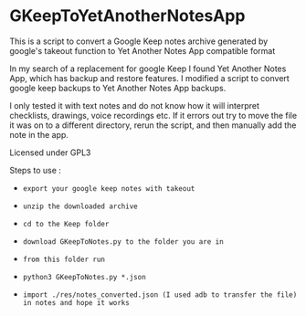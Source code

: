 # GKeepToYetAnotherNotesApp
This is a script to convert a Google Keep notes archive generated by google's takeout function to Yet Another Notes App compatible format

In my search of a replacement for google Keep I found Yet Another Notes App, which has backup and restore features.
I modified a script to convert google keep backups to Yet Another Notes App backups.

I only tested it with text notes and do not know how it will interpret checklists, drawings, voice recordings etc. If it errors out try to move the file it was on to a different directory, rerun the script, and then manually add the note in the app.

Licensed under GPL3

Steps to use :

-     export your google keep notes with takeout
-     unzip the downloaded archive
-     cd to the Keep folder
- 	  download GKeepToNotes.py to the folder you are in
-     from this folder run
-     python3 GKeepToNotes.py *.json
-     import ./res/notes_converted.json (I used adb to transfer the file) in notes and hope it works
